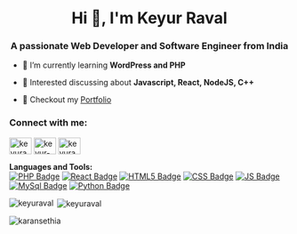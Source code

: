 <h1 align="center">Hi 👋, I'm Keyur Raval</h1>
<h3 align="center">A passionate Web Developer and Software Engineer from India</h3>


- 🌱 I’m currently learning **WordPress and PHP**

- 💬 Interested discussing about **Javascript, React, NodeJS, C++**

- 📄 Checkout my [Portfolio](https://mekeyur.vercel.app/)


<h3 align="left">Connect with me:</h3>
<p align="left">
<a href="https://twitter.com/keyurval" target="blank"><img align="center" src="https://raw.githubusercontent.com/rahuldkjain/github-profile-readme-generator/master/src/images/icons/Social/twitter.svg" alt="keyuraval" height="30" width="40" /></a>
<a href="https://www.linkedin.com/in/keyur-raval-644198191/" target="blank"><img align="center" src="https://raw.githubusercontent.com/rahuldkjain/github-profile-readme-generator/master/src/images/icons/Social/linked-in-alt.svg" alt="keyur-raval" height="30" width="40" /></a>
<a href="https://www.leetcode.com/keyuraval" target="blank"><img align="center" src="https://raw.githubusercontent.com/rahuldkjain/github-profile-readme-generator/master/src/images/icons/Social/leet-code.svg" alt="keyuraval" height="30" width="40" /></a>
</p>

**Languages and Tools:**<br/>
[![PHP Badge](https://img.shields.io/badge/PHP-777BB4?style=for-the-badge&logo=php&logoColor=white)]()
[![React Badge](https://img.shields.io/badge/React-20232A?style=for-the-badge&logo=react&logoColor=61DAFB)]()
[![HTML5 Badge](https://img.shields.io/badge/HTML5-E34F26?style=for-the-badge&logo=html5&logoColor=white)]()
[![CSS Badge](https://img.shields.io/badge/CSS3-1572B6?style=for-the-badge&logo=css3&logoColor=white)]()
[![JS Badge](https://img.shields.io/badge/JavaScript-F7DF1E?style=for-the-badge&logo=javascript&logoColor=black)]()
[![MySql Badge](https://img.shields.io/badge/MySQL-00000F?style=for-the-badge&logo=mysql&logoColor=white)]()
[![Python Badge](https://img.shields.io/badge/Python-14354C?style=for-the-badge&logo=python&logoColor=white)]()

<p><img align="left" src="https://github-readme-stats.vercel.app/api/top-langs?username=keyuraval&show_icons=true&theme=dark&title_color=ffffff&text_color=d9d9d9&locale=en&layout=compact" alt="keyuraval" /></p>

<p>&nbsp;<img align="center" src="https://github-readme-stats.vercel.app/api?username=keyuraval&show_icons=true&theme=dark&title_color=ffffff&text_color=d4d4d4&locale=en" alt="keyuraval" /></p>

<p><img align="center" src="https://github-readme-streak-stats.herokuapp.com/?user=karansethia&theme=dark" alt="karansethia" /></p>

